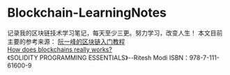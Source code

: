 # Blockchain-LearningNotes
记录我的区块链技术学习笔记，每天至少三更。努力学习，改变人生！
本文目前主要的参考来源：
[阮一峰的区块链入门教程](http://www.ruanyifeng.com/blog/2017/12/blockchain-tutorial.html)  
[How does blockchains really works?](https://www.freecodecamp.org/news/how-does-blockchain-really-work-i-built-an-app-to-show-you-6b70cd4caf7d/)  
《SOLIDITY PROGRAMMING ESSENTIALS》--Ritesh Modi ISBN：978-7-111-61600-9  

